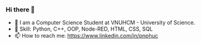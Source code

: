 ### Hi there 👋

- 🔭 I am a Computer Science Student at VNUHCM - University of Science.
- 🌱 Skill: Python, C++, OOP, Node-RED, HTML, CSS, SQL
- 📫 How to reach me: https://www.linkedin.com/in/pnphuc


